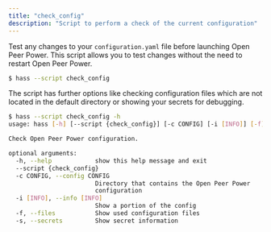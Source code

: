 ```yaml
---
title: "check_config"
description: "Script to perform a check of the current configuration"
---
```


Test any changes to your `configuration.yaml` file before launching Open Peer Power. This script allows you to test changes without the need to restart Open Peer Power.

```bash
$ hass --script check_config
```

The script has further options like checking configuration files which are not located in the default directory or showing your secrets for debugging.

```bash
$ hass --script check_config -h
usage: hass [-h] [--script {check_config}] [-c CONFIG] [-i [INFO]] [-f] [-s]

Check Open Peer Power configuration.

optional arguments:
  -h, --help            show this help message and exit
  --script {check_config}
  -c CONFIG, --config CONFIG
                        Directory that contains the Open Peer Power
                        configuration
  -i [INFO], --info [INFO]
                        Show a portion of the config
  -f, --files           Show used configuration files
  -s, --secrets         Show secret information
```

